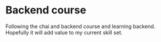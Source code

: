 # Backend course

Following the chai and backend course and learning backend.  
Hopefully it will add value to my current skill set.
